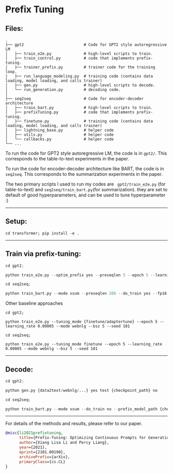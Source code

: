 # Prefix Tuning
## Files:
    .
    ├── gpt2                          # Code for GPT2 style autoregressive LM
    │   ├── train_e2e.py              # high-level scripts to train.
    │   ├── train_control.py          # code that implements prefix-tuning.
    │   ├── trainer_prefix.py         # trainer code for the training loop. 
    │   ├── run_language_modeling.py  # training code (contains data loading, model loading, and calls trainer)
    │   ├── gen.py                    # high-level scripts to decode. 
    │   └── run_generation.py         # decoding code. 
    │
    ├── seq2seq                       # Code for encoder-decoder architecture
    │   ├── train_bart.py             # high-level scripts to train.
    │   ├── prefixTuning.py           # code that implements prefix-tuning.
    │   ├── finetune.py               # training code (contains data loading, model loading, and calls trainer)   
    │   ├── lightning_base.py         # helper code
    │   ├── utils.py                  # helper code
    │   └── callbacks.py              # helper code
    └── ...


To run the code for GPT2 style autoregressive LM, the code is in ``gpt2/``. This corresponds to the table-to-text experiments in the paper. 

To run the code for encoder-decoder architecture like BART,  the code is in ``seq2seq``. This corresponds to the summarization experiments in the paper. 

The two primary scripts I used to run my codes are `` gpt2/train_e2e.py`` (for table-to-text) and ``seq2seq/train_bart.py``(for summarization).
they are set to default of good hyperparameters, and can be used to tune hyperparameter :) 

-----------------------------------------------------
## Setup:

``cd transformer; pip install -e .``

-----------------------------------------------------
## Train via prefix-tuning:

```python
cd gpt2;

python train_e2e.py --optim_prefix yes --preseqlen 5 --epoch 5 --learning_rate 0.00005 --mode webnlg --bsz 5 --seed 101
```


```python
cd seq2seq; 

python train_bart.py --mode xsum --preseqlen 200 --do_train yes --fp16 yes --bsz 16  --epoch 30  --gradient_accumulation_step 3 --learning_rate 0.00005  --mid_dim 800
```


Other baseline approaches 

```
cd gpt2;

python train_e2e.py --tuning_mode {finetune/adaptertune} --epoch 5 --learning_rate 0.00005 --mode webnlg --bsz 5 --seed 101
```

```
cd seq2seq;

python train_e2e.py --tuning_mode finetune --epoch 5 --learning_rate 0.00005 --mode webnlg --bsz 5 --seed 101
```
-----------------------------------------------------

## Decode:

```python
cd gpt2;

python gen.py {data2text/webnlg/...} yes test {checkpoint_path} no
```


```python
cd seq2seq; 

python train_bart.py --mode xsum --do_train no --prefix_model_path {checkpoint_path} --preseqlen {same as training} --mid_dim {same as training}
```

-----------------------------------------------------

For details of the methods and results, please refer to our paper. 

```bibtex
@misc{li2021prefixtuning,
      title={Prefix-Tuning: Optimizing Continuous Prompts for Generation}, 
      author={Xiang Lisa Li and Percy Liang},
      year={2021},
      eprint={2101.00190},
      archivePrefix={arXiv},
      primaryClass={cs.CL}
}
```
